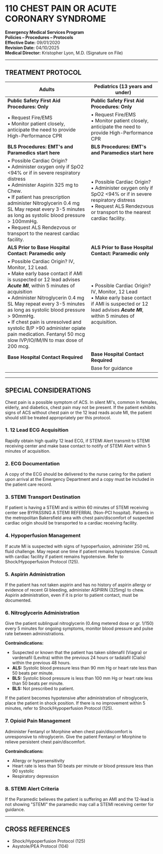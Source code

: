 # 110 CHEST PAIN OR ACUTE CORONARY SYNDROME

**Emergency Medical Services Program**  
**Policies – Procedures – Protocols**  
**Effective Date:** 09/01/2020  
**Revision Date:** 04/10/2025  
**Medical Director:** Kristopher Lyon, M.D. (Signature on File)

---

## TREATMENT PROTOCOL

| **Adults** | **Pediatrics (13 years and under)** |
|------------|-------------------------------------|
| **Public Safety First Aid Procedures: Only** | **Public Safety First Aid Procedures: Only** |
| • Request Fire/EMS<br>• Monitor patient closely, anticipate the need to provide High-Performance CPR | • Request Fire/EMS<br>• Monitor patient closely, anticipate the need to provide High-Performance CPR |
| **BLS Procedures: EMT's and Paramedics start here** | **BLS Procedures: EMT's and Paramedics start here** |
| • Possible Cardiac Origin?<br>• Administer oxygen only if SpO2 <94% or if in severe respiratory distress<br>• Administer Aspirin 325 mg to Chew.<br>• If patient has prescription administer Nitroglycerin 0.4 mg SL May repeat every 3-5 minutes as long as systolic blood pressure > 100mmHg.<br>• Request ALS Rendezvous or transport to the nearest cardiac facility. | • Possible Cardiac Origin?<br>• Administer oxygen only if SpO2 <94% or if in severe respiratory distress<br>• Request ALS Rendezvous or transport to the nearest cardiac facility. |
| **ALS Prior to Base Hospital Contact: Paramedic only** | **ALS Prior to Base Hospital Contact: Paramedic only** |
| • Possible Cardiac Origin? IV, Monitor, 12 Lead.<br>• Make early base contact if AMI is suspected or 12 lead advises ***Acute MI***, within 5 minutes of acquisition<br>• Administer Nitroglycerin 0.4 mg SL May repeat every 3-5 minutes as long as systolic blood pressure > 90mmHg.<br>• If chest pain is unresolved and systolic B/P >90 administer opiate pain medication. Fentanyl 50 mcg slow IVP/IO/IM/IN to max dose of 200 mcg. | • Possible Cardiac Origin? IV, Monitor, 12 Lead<br>• Make early base contact if AMI is suspected or 12 lead advises ***Acute MI***, within 5 minutes of acquisition. |
| **Base Hospital Contact Required** | **Base Hospital Contact Required** |
| | Base for guidance |

---

## SPECIAL CONSIDERATIONS

Chest pain is a possible symptom of ACS. In silent MI's, common in females, elderly, and diabetics, chest pain may not be present. If the patient exhibits signs of ACS without chest pain or the 12 lead reads acute MI, the patient should still be treated appropriately per this protocol.

### 1. 12 Lead ECG Acquisition

Rapidly obtain high quality 12 lead ECG, if STEMI Alert transmit to STEMI receiving center and make base contact to notify of STEMI Alert within 5 minutes of acquisition.

### 2. ECG Documentation

A copy of the ECG should be delivered to the nurse caring for the patient upon arrival at the Emergency Department and a copy must be included in the patient care record.

### 3. STEMI Transport Destination

If patient is having a STEMI and is within 60 minutes of STEMI receiving center see BYPASSING A STEMI REFERRAL (Non-PCI hospital). Patients in the metropolitan Bakersfield area with chest pain/discomfort of suspected cardiac origin should be transported to a cardiac receiving facility.

### 4. Hypoperfusion Management

If acute MI is suspected with signs of hypoperfusion, administer 250 mL fluid challenge. May repeat one time if patient remains hypotensive. Consult with cardiac facility if patient remains hypotensive. Refer to Shock/Hypoperfusion Protocol (125).

### 5. Aspirin Administration

If the patient has not taken aspirin and has no history of aspirin allergy or evidence of recent GI bleeding, administer ASPIRIN (325mg) to chew. Aspirin administration, even if it is prior to patient contact, must be documented.

### 6. Nitroglycerin Administration

Give the patient sublingual nitroglycerin (0.4mg metered dose or gr. 1/150) every 5 minutes for ongoing symptoms, monitor blood pressure and pulse rate between administrations.

**Contraindications:**
- Suspected or known that the patient has taken sildenafil (Viagra) or vardenafil (Levitra) within the previous 24 hours or tadalafil (Cialis) within the previous 48 hours.
- **ALS:** Systolic blood pressure less than 90 mm Hg or heart rate less than 50 beats per minute.
- **BLS:** Systolic blood pressure is less than 100 mm Hg or heart rate less than 50 beats per minute.
- **BLS:** Not prescribed to patient.

If the patient becomes hypotensive after administration of nitroglycerin, place the patient in shock position. If there is no improvement within 5 minutes, refer to Shock/Hypoperfusion Protocol (125).

### 7. Opioid Pain Management

Administer Fentanyl or Morphine when chest pain/discomfort is unresponsive to nitroglycerin. Give the patient Fentanyl or Morphine to relieve persistent chest pain/discomfort.

**Contraindications:**
- Allergy or hypersensitivity
- Heart rate is less than 50 beats per minute or blood pressure less than 90 systolic
- Respiratory depression

### 8. STEMI Alert Criteria

If the Paramedic believes the patient is suffering an AMI and the 12-lead is not showing "STEMI" the paramedic may call a STEMI receiving center for guidance.

---

## CROSS REFERENCES

- Shock/Hypoperfusion Protocol (125)
- Asystole/PEA Protocol (104)

